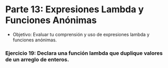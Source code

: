 # Parte 13: Expresiones Lambda y Funciones Anónimas

- Objetivo: Evaluar tu comprensión y uso de expresiones lambda y funciones anónimas.

### Ejercicio 19: Declara una función lambda que duplique valores de un arreglo de enteros.

